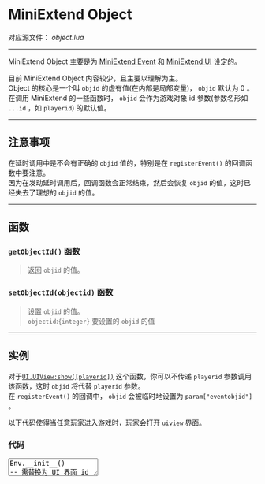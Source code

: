 # MiniExtend Object #
对应源文件： *object.lua*  

---

MiniExtend Object 主要是为 [MiniExtend Event](./event.html) 和 [MiniExtend UI](./ui.html) 设定的。  

目前 MiniExtend Object 内容较少，且主要以理解为主。  
Object 的核心是一个叫 `objid` 的虚有值(在内部是局部变量)， `objid` 默认为 0 。  
在调用 MiniExtend 的一些函数时， `objid` 会作为游戏对象 id 参数(参数名形如 `...id` ，如 `playerid`) 的默认值。  

---

## 注意事项
在延时调用中是不会有正确的 `objid` 值的，特别是在 `registerEvent()` 的回调函数中要注意。  
因为在发动延时调用后，回调函数会正常结束，然后会恢复 `objid` 的值，这时已经失去了理想的 `objid` 的值。  

---

## 函数
### `getObjectId()` 函数
> 返回 `objid` 的值。  
### `setObjectId(objectid)` 函数
> 设置 `objid` 的值。  
> `objectid`:`{integer}` 要设置的 `objid` 的值  

---

## 实例
对于[`UI.UIView:show([playerid])`](./ui.html#UIView-show) 这个函数，你可以不传递 `playerid` 参数调用该函数，这时 `objid` 将代替 `playerid` 参数。  
在 `registerEvent()` 的回调中， `objid` 会被临时地设置为 `param["eventobjid"]` 。  

以下代码使得当任意玩家进入游戏时，玩家会打开 `uiview` 界面。  

### 代码
<textarea>
Env.__init__()
-- 需替换为 UI 界面 id
local uiid = [[]]
uiview = UI.UIView:new(uiid)
-- 任意玩家进入游戏事件
registerEvent([[Game.AnyPlayer.EnterGame]], function(param)
	-- objid 已被隐式地设置为 param.eventobjid
	-- 等价于调用 uiview:show(getObjectId())
	uiview:show()
end, uiid)
</textarea>
